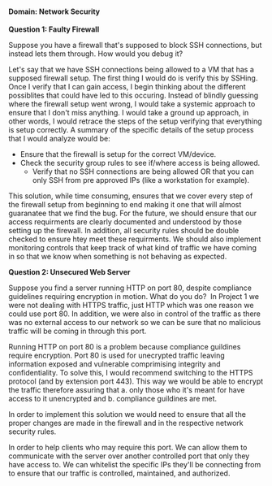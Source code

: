 #### Domain: Network Security

**Question 1:  Faulty Firewall**

Suppose you have a firewall that's supposed to block SSH connections, but instead lets them through. How would you debug it?

Let's say that we have SSH connections being allowed to a VM that has a supposed firewall setup. The first thing I would do is verify this by SSHing. Once I verify that I can gain access, I begin thinking about the different possiblites that could have led to this occuring. Instead of blindly guessing where the firewall setup went wrong, I would take a systemic approach to ensure that I don't miss anything. I would take a ground up approach, in other words, I would retrace the steps of the setup verifying that everything is setup correctly. A summary of the specific details of the setup process that I would analyze would be:
 - Ensure that the firewall is setup for the correct VM/device.
 - Check the security group rules to see if/where access is being allowed.
    - Verify that no SSH connections are being allowed OR that you can only SSH from pre approved IPs (like a workstation for example).

This solution, while time consuming, ensures that we cover every step of the firewall setup from beginning to end making it one that will almost guaranatee that we find the bug. For the future, we should ensure that our access requirments are clearly documented and understood by those setting up the firewall. In addition, all security rules should be double checked to ensure htey meet these requirments. We should also implement monitoring controls that keep track of what kind of traffic we have coming in so that we know when something is not behaving as expected.

**Question 2: Unsecured Web Server**

Suppose you find a server running HTTP on port 80, despite compliance guidelines requiring encryption in motion. What do you do?
​​
In Project 1 we were not dealing with HTTPS traffic, just HTTP which was one reason we could use port 80. In addition, we were also in control of the traffic as there was no external access to our network so we can be sure that no malicious traffic will be coming in through this port. 

Running HTTP on port 80 is a problem because compliance guildines require encryption. Port 80 is used for unecrypted traffic leaving information exposed and vulnerable comprimising integrity and confidentiality. To solve this, I would recommend switching to the HTTPS protocol (and by extension port 443). This way we would be able to encrypt the traffic therefore assuring that a. only those who it's meant for have access to it unencrypted and b. compliance guildines are met.

In order to implement this solution we would need to ensure that all the proper changes are made in the firewall and in the respective network security rules.

In order to help clients who may require this port. We can allow them to communicate with the server over another controlled port that only they have access to. We can whitelist the specific IPs they'll be connecting from to ensure that our traffic is controlled, maintained, and authorized.